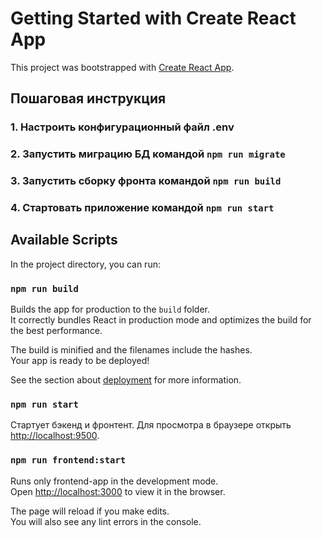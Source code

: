 # Getting Started with Create React App

This project was bootstrapped with [Create React App](https://github.com/facebook/create-react-app).

## Пошаговая инструкция
### 1. Настроить конфигурационный файл .env
### 2. Запустить миграцию БД командой `npm run migrate`
### 3. Запустить сборку фронта командой `npm run build`
### 4. Стартовать приложение командой `npm run start`

## Available Scripts

In the project directory, you can run:

### `npm run build`

Builds the app for production to the `build` folder.\
It correctly bundles React in production mode and optimizes the build for the best performance.

The build is minified and the filenames include the hashes.\
Your app is ready to be deployed!

See the section about [deployment](https://facebook.github.io/create-react-app/docs/deployment) for more information.

### `npm run start`

Стартует бэкенд и фронтент.
Для просмотра в браузере открыть  [http://localhost:9500](http://localhost:9500).

### `npm run frontend:start`

Runs only frontend-app in the development mode.\
Open [http://localhost:3000](http://localhost:3000) to view it in the browser.

The page will reload if you make edits.\
You will also see any lint errors in the console.


